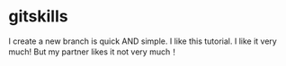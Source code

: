 # gitskills
I create a new branch is quick AND simple.
I like this tutorial.
I like it very much!
But my partner likes it not very much！
